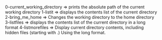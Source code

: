 0-current_working_directory => prints the absolute path of the current working directory
1-listit => displays the contents list of the current directory
2-bring_me_home => Changes the working directory to the home directory
3-listfiles => displays the contents list of the current directory in a long format
4-listmorefiles => Display current directory contents, including hidden files (starting with .) Using the long format.
